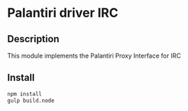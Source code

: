 # Palantiri driver IRC

## Description

This module implements the Palantiri Proxy Interface for IRC

## Install

````bash
npm install
gulp build.node
````


